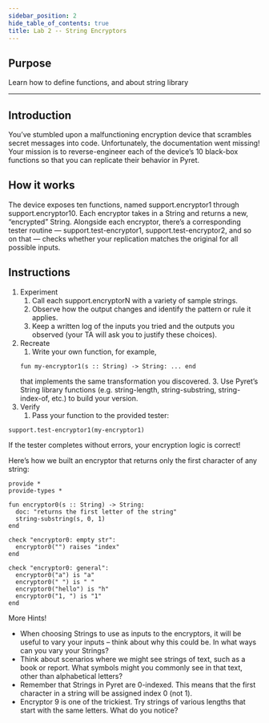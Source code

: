 ```yaml
---
sidebar_position: 2
hide_table_of_contents: true
title: Lab 2 -- String Encryptors
---
```


## Purpose

Learn how to define functions, and about string library

------
## Introduction
You’ve stumbled upon a malfunctioning encryption device that scrambles secret messages into code. Unfortunately, the documentation went missing! Your mission is to reverse-engineer each of the device’s 10 black-box functions so that you can replicate their behavior in Pyret.

## How it works
The device exposes ten functions, named support.encryptor1 through support.encryptor10.
Each encryptor takes in a String and returns a new, “encrypted” String.
Alongside each encryptor, there’s a corresponding tester routine — support.test-encryptor1, support.test-encryptor2, and so on that — checks whether your replication matches the original for all possible inputs.

## Instructions

1. Experiment
   1. Call each support.encryptorN with a variety of sample strings.
   2. Observe how the output changes and identify the pattern or rule it applies.
   3. Keep a written log of the inputs you tried and the outputs you observed (your TA will ask you to justify these choices).
2. Recreate
   1. Write your own function, for example, 
   ```
   fun my-encryptor1(s :: String) -> String: ... end
   ```
    that implements the same transformation you discovered.
   3. Use Pyret’s String library functions (e.g. string-length, string-substring, string-index-of, etc.) to build your version.
3. Verify
   1. Pass your function to the provided tester:
```pyret
support.test-encryptor1(my-encryptor1)
```
If the tester completes without errors, your encryption logic is correct!

Here’s how we built an encryptor that returns only the first character of any string:
```
provide *
provide-types * 

fun encryptor0(s :: String) -> String:
  doc: "returns the first letter of the string" 
  string-substring(s, 0, 1)
end

check "encryptor0: empty str":
  encryptor0("") raises "index"
end

check "encryptor0: general":
  encryptor0("a") is "a"
  encryptor0(" ") is " "
  encryptor0("hello") is "h"
  encryptor0("1, ") is "1"
end
```

More Hints!

- When choosing Strings to use as inputs to the encryptors, it will be useful to vary your inputs – think about why this could be. In what ways can you vary your Strings?
- Think about scenarios where we might see strings of text, such as a book or report. What symbols might you commonly see in that text, other than alphabetical letters?
- Remember that Strings in Pyret are 0-indexed. This means that the first character in a string will be assigned index 0 (not 1).
- Encryptor 9 is one of the trickiest. Try strings of various lengths that start with the same letters. What do you notice?

